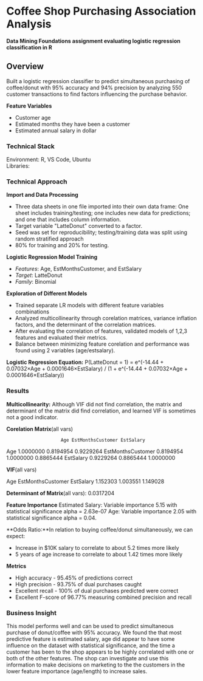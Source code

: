 # Coffee Shop Purchasing Association Analysis
**Data Mining Foundations assignment evaluating logistic regression classification in
R**

## Overview 
Built a logistic regression classifier to predict simultaneous purchasing of
coffee/donut with 95% accuracy and 94% precision by analyzing 550 customer transactions
to find factors influencing the purchase behavior.  

**Feature Variables**
- Customer age
- Estimated months they have been a customer
- Estimated annual salary in dollar 


### Technical Stack
Environment: R, VS Code, Ubuntu  
Libraries:  

### Technical Approach 
**Import and Data Processing**
- Three data sheets in one file imported into their own data frame: One sheet includes 
  training/testing; one includes new data for predictions; and one that includes column 
  information.
- Target variable "LatteDonut" converted to a factor. 
- Seed was set for reproducibility; testing/training data was split using random stratified approach 
- 80% for training and 20% for testing.

**Logistic Regression Model Training**  
- *Features*: Age, EstMonthsCustomer, and EstSalary
- *Target*: LatteDonut
- *Family*: Binomial 

**Exploration of Different Models**
- Trained separate LR models with different feature variables combinations
- Analyzed multicollinearity through corelation matrices, variance inflation factors,
  and the determinant of the correlation matrices. 
- After evaluating the correlation of features, validated models of 1,2,3 features and
  evaluated their metrics. 
- Balance between minimizing feature corelation and performance was found using 2
  variables (age/estsalary). 

**Logistic Regression Equation:** P(LatteDonut = 1) = e^(-14.44 + 0.07032×Age +
0.0001646×EstSalary) / (1 + e^(-14.44 + 0.07032×Age + 0.0001646×EstSalary))

### Results 
**Multicollinearity:** Although VIF did not find correlation, the matrix and determinant of the 
  matrix did find correlation, and learned VIF is sometimes not a good indicator.

**Corelation Matrix**(all vars)

                        Age EstMonthsCustomer EstSalary
Age               1.0000000         0.8194954 0.9229264
EstMonthsCustomer 0.8194954         1.0000000 0.8865444
EstSalary         0.9229264         0.8865444 1.0000000

**VIF**(all vars)

Age          EstMonthsCustomer      EstSalary 
1.152303          1.003551          1.149028

**Determinant of Matrix**(all vars): 0.0317204

**Feature Importance**
Estimated Salary: Variable importance 5.15 with statistical significance alpha =
2.63e-07
Age: Variable importance 2.05 with statistical significance alpha = 0.04. 

**Odds Ratio:**In relation to buying coffee/donut simultaneously, we can expect:
- Increase in $10K salary to correlate to about 5.2 times more likely
- 5 years of age increase to correlate to about 1.42 times more likely 

**Metrics**
- High accuracy - 95.45% of predictions correct
- High precision - 93.75% of dual purchases caught
- Excellent recall - 100% of dual purchases predicted were correct
- Excellent F-score of 96.77% measuring combined precision and recall

### Business Insight
This model performs well and can be used to predict simultaneous purchase of
donut/coffee with 95% accuracy. We found the that most predictive feature is estimated
salary, age did appear to have some influence on the dataset with statistical
significance, and the time a customer has been to the shop appears to be highly
correlated with one or both of the other features. The shop can investigate and use this
information to make decisions on marketing to the the customers in the lower feature
importance (age/length) to increase sales. 

